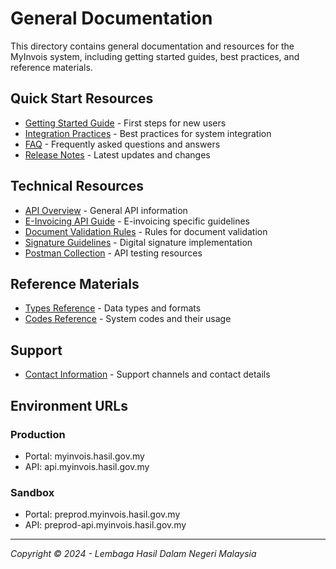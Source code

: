 # General Documentation

This directory contains general documentation and resources for the MyInvois system, including getting started guides, best practices, and reference materials.

## Quick Start Resources
- [Getting Started Guide](getting-started.md) - First steps for new users
- [Integration Practices](integration-practices.md) - Best practices for system integration
- [FAQ](faq.md) - Frequently asked questions and answers
- [Release Notes](release-notes.md) - Latest updates and changes

## Technical Resources
- [API Overview](api.md) - General API information
- [E-Invoicing API Guide](einvoicing-api.md) - E-invoicing specific guidelines
- [Document Validation Rules](document-validation-rules.md) - Rules for document validation
- [Signature Guidelines](signature.md) - Digital signature implementation
- [Postman Collection](postman.md) - API testing resources

## Reference Materials
- [Types Reference](types.md) - Data types and formats
- [Codes Reference](codes.md) - System codes and their usage

## Support
- [Contact Information](contacts.md) - Support channels and contact details

## Environment URLs

### Production
- Portal: myinvois.hasil.gov.my
- API: api.myinvois.hasil.gov.my

### Sandbox
- Portal: preprod.myinvois.hasil.gov.my
- API: preprod-api.myinvois.hasil.gov.my

---

*Copyright © 2024 - Lembaga Hasil Dalam Negeri Malaysia* 